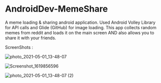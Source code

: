 # AndroidDev-MemeShare
A meme loading &amp; sharing android application. Used Android Volley Library for API calls and Glide (GitHub) for image loading.
This app collects random memes from reddit and loads it on the main screen AND also allows you to share it with your friends.

ScreenShots :

![photo_2021-05-01_13-48-07](https://user-images.githubusercontent.com/55145996/116776251-0bc89880-aa85-11eb-9e5e-85d2b13b1c79.jpg)

![Screenshot_1619856596](https://user-images.githubusercontent.com/55145996/116776256-12efa680-aa85-11eb-8f5d-306c9d6cb00d.png)

![photo_2021-05-01_13-48-07 (2)](https://user-images.githubusercontent.com/55145996/116776264-17b45a80-aa85-11eb-8aa9-140a68414bfc.jpg)
